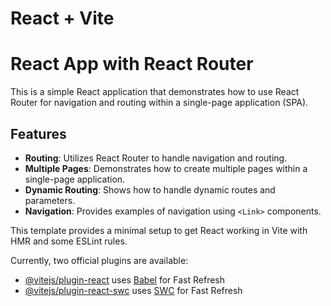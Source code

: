 # React + Vite
# React App with React Router

This is a simple React application that demonstrates how to use React Router for navigation and routing within a single-page application (SPA).

## Features

- **Routing**: Utilizes React Router to handle navigation and routing.
- **Multiple Pages**: Demonstrates how to create multiple pages within a single-page application.
- **Dynamic Routing**: Shows how to handle dynamic routes and parameters.
- **Navigation**: Provides examples of navigation using `<Link>` components.



This template provides a minimal setup to get React working in Vite with HMR and some ESLint rules.

Currently, two official plugins are available:

- [@vitejs/plugin-react](https://github.com/vitejs/vite-plugin-react/blob/main/packages/plugin-react/README.md) uses [Babel](https://babeljs.io/) for Fast Refresh
- [@vitejs/plugin-react-swc](https://github.com/vitejs/vite-plugin-react-swc) uses [SWC](https://swc.rs/) for Fast Refresh
